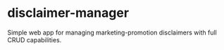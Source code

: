 # disclaimer-manager
Simple web app for managing marketing-promotion disclaimers with full CRUD capabilities.
